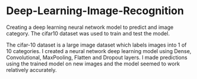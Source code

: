 # Deep-Learning-Image-Recognition
Creating a deep learning neural network model to predict and image category. The cifar10 dataset was used to train and test the model.

The cifar-10 dataset is a large image dataset which labels images into 1 of 10 categories. I created a neural network deep learning model using Dense, Convolutional, MaxPooling, Flatten and Dropout layers.
I made predictions using the trained model on new images and the model seemed to work relatively accurately.
